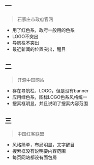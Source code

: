 ## 一
> 石家庄市政府官网
+ 用了红色系，政府一般用的色系
+ LOGO不突出
+ 导航栏不突出
+  最近新闻的位置突出，醒目

## 二
> 开源中国网站
+ 存在导航栏、LOGO，但是没有banner
+ 应用绿色系，图标LOGO色系风格统一
+ 搜索框明显，并且说明了搜索内容范围

## 三
> 中国红客联盟
+ 风格简单，布局明显，文字醒目
+ 搜索框没有说明要内容范围
+ 每页网站都设有面包屑
